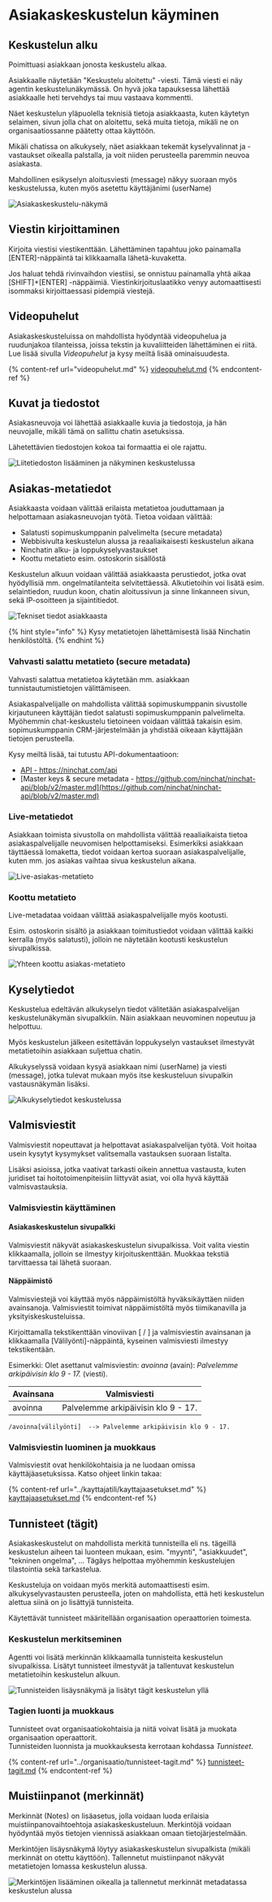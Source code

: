 # Asiakaskeskustelun käyminen

## Keskustelun alku <a href="#asiakaskeskustelun-kayminen" id="asiakaskeskustelun-kayminen"></a>

Poimittuasi asiakkaan jonosta keskustelu alkaa.&#x20;

Asiakkaalle näytetään "Keskustelu aloitettu" -viesti. Tämä viesti ei näy agentin keskustelunäkymässä. On hyvä joka tapauksessa lähettää asiakkaalle heti tervehdys tai muu vastaava kommentti.

Näet keskustelun yläpuolella teknisiä tietoja asiakkaasta, kuten käytetyn selaimen, sivun jolla chat on aloitettu, sekä muita tietoja, mikäli ne on organisaatiossanne päätetty ottaa käyttöön.

Mikäli chatissa on alkukysely, näet asiakkaan tekemät kyselyvalinnat ja -vastaukset oikealla palstalla, ja voit niiden perusteella paremmin neuvoa asiakasta.

Mahdollinen esikyselyn aloitusviesti (message) näkyy suoraan myös keskustelussa, kuten myös asetettu käyttäjänimi (userName)

![Asiakaskeskustelu-näkymä](../.gitbook/assets/customer-chat-start.png)

## Viestin kirjoittaminen

Kirjoita viestisi viestikenttään. Lähettäminen tapahtuu joko painamalla \[ENTER]-näppäintä tai klikkaamalla <img src="../.gitbook/assets/icon-submit.PNG" alt="" data-size="line">lähetä-kuvaketta.

Jos haluat tehdä rivinvaihdon viestiisi, se onnistuu painamalla yhtä aikaa \[SHIFT]+\[ENTER] -näppäimiä. Viestinkirjoituslaatikko venyy automaattisesti isommaksi kirjoittaessasi pidempiä viestejä.

## Videopuhelut

Asiakaskeskusteluissa on mahdollista hyödyntää videopuhelua ja ruudunjakoa tilanteissa, joissa tekstin ja kuvaliitteiden lähettäminen ei riitä. Lue lisää sivulla _Videopuhelut_ ja kysy meiltä lisää ominaisuudesta.

{% content-ref url="videopuhelut.md" %}
[videopuhelut.md](videopuhelut.md)
{% endcontent-ref %}

## Kuvat ja tiedostot

Asiakasneuvoja voi lähettää asiakkaalle kuvia ja tiedostoja, ja hän neuvojalle, mikäli tämä on sallittu chatin asetuksissa.

Lähetettävien tiedostojen kokoa tai formaattia ei ole rajattu.

![Liitetiedoston lisääminen ja näkyminen keskustelussa](../.gitbook/assets/customer-chat-attachment.png)

## Asiakas-metatiedot

Asiakkaasta voidaan välittää erilaista metatietoa jouduttamaan ja helpottamaan asiakasneuvojan työtä. Tietoa voidaan välittää:&#x20;

* Salatusti sopimuskumppanin palvelimelta (secure metadata)
* Webbisivulta keskustelun alussa ja reaaliaikaisesti keskustelun aikana
* Ninchatin alku- ja loppukyselyvastaukset
* Koottu metatieto esim. ostoskorin sisällöstä

Keskustelun alkuun voidaan välittää asiakkaasta perustiedot, jotka ovat hyödyllisiä mm. ongelmatilanteita selvitettäessä. Alkutietoihin voi lisätä esim. selaintiedon, ruudun koon, chatin aloitussivun ja sinne linkanneen sivun, sekä IP-osoitteen ja sijaintitiedot.

![Tekniset tiedot asiakkaasta](<../.gitbook/assets/metadata customer.png>)

{% hint style="info" %}
Kysy metatietojen lähettämisestä lisää Ninchatin henkilöstöltä.
{% endhint %}

### Vahvasti salattu metatieto (secure metadata)

Vahvasti salattua metatietoa käytetään mm. asiakkaan tunnistautumistietojen välittämiseen.

Asiakaspalvelijalle on mahdollista välittää sopimuskumppanin sivustolle kirjautuneen käyttäjän tiedot salatusti sopimuskumppanin palvelimelta. Myöhemmin chat-keskustelu tietoineen voidaan välittää takaisin esim. sopimuskumppanin CRM-järjestelmään ja yhdistää oikeaan käyttäjään tietojen perusteella.

Kysy meiltä lisää, tai tutustu API-dokumentaatioon:&#x20;

* [API - https://ninchat.com/api ](https://ninchat.com/api)
* [Master keys & secure metadata - https://github.com/ninchat/ninchat-api/blob/v2/master.md](https://github.com/ninchat/ninchat-api/blob/v2/master.md)

### Live-metatiedot

Asiakkaan toimista sivustolla on mahdollista välittää reaaliaikaista tietoa asiakaspalvelijalle  neuvomisen helpottamiseksi. Esimerkiksi asiakkaan täyttäessä lomaketta, tiedot voidaan kertoa suoraan asiakaspalvelijalle, kuten mm. jos asiakas vaihtaa sivua keskustelun aikana.&#x20;

![Live-asiakas-metatieto](<../.gitbook/assets/metadata live (1).png>)

### Koottu metatieto

Live-metadataa voidaan välittää asiakaspalvelijalle myös kootusti.&#x20;

Esim. ostoskorin sisältö ja asiakkaan toimitustiedot voidaan välittää kaikki kerralla (myös salatusti), jolloin ne näytetään kootusti keskustelun sivupalkissa.

![Yhteen koottu asiakas-metatieto](<../.gitbook/assets/metadata live folded.png>)

## Kyselytiedot

Keskustelua edeltävän alkukyselyn tiedot välitetään asiakaspalvelijan keskustelunäkymän sivupalkkiin. Näin asiakkaan neuvominen nopeutuu ja helpottuu.

Myös keskustelun jälkeen esitettävän loppukyselyn vastaukset ilmestyvät metatietoihin asiakkaan suljettua chatin.

Alkukyselyssä voidaan kysyä asiakkaan nimi (userName) ja viesti (message), jotka tulevat mukaan myös itse keskusteluun sivupalkin vastausnäkymän lisäksi.&#x20;

![Alkukyselytiedot keskustelussa](../.gitbook/assets/customer-chat-questionnaire-data.png)

## Valmisviestit

Valmisviestit nopeuttavat ja helpottavat asiakaspalvelijan työtä. Voit hoitaa usein kysytyt kysymykset valitsemalla vastauksen suoraan listalta.

Lisäksi asioissa, jotka vaativat tarkasti oikein annettua vastausta, kuten juridiset tai hoitotoimenpiteisiin liittyvät asiat, voi olla hyvä käyttää valmisvastauksia.

### Valmisviestin käyttäminen

#### **Asiakaskeskustelun sivupalkki**

Valmisviestit näkyvät asiakaskeskustelun sivupalkissa. Voit valita viestin klikkaamalla, jolloin se ilmestyy kirjoituskenttään. Muokkaa tekstiä tarvittaessa tai lähetä suoraan.

#### **Näppäimistö**

Valmisviestejä voi käyttää myös näppäimistöltä hyväksikäyttäen niiden avainsanoja. Valmisviestit toimivat näppäimistöltä myös tiimikanavilla ja yksityiskeskusteluissa.

Kirjoittamalla tekstikenttään vinoviivan \[ / ] ja valmisviestin avainsanan ja klikkaamalla \[Välilyönti]-näppäintä, kyseinen valmisviesti ilmestyy tekstikentään.&#x20;

Esimerkki: Olet asettanut valmisviestin: _avoinna_ (avain): _Palvelemme arkipäivisin klo 9 - 17._ (viesti).&#x20;

| Avainsana | Valmisviesti                        |
| --------- | ----------------------------------- |
| avoinna   | Palvelemme arkipäivisin klo 9 - 17. |

```
/avoinna[välilyönti]  --> Palvelemme arkipäivisin klo 9 - 17.
```

### Valmisviestin luominen ja muokkaus

Valmisviestit ovat henkilökohtaisia ja ne luodaan omissa käyttäjäasetuksissa. Katso ohjeet linkin takaa:

{% content-ref url="../kayttajatili/kayttajaasetukset.md" %}
[kayttajaasetukset.md](../kayttajatili/kayttajaasetukset.md)
{% endcontent-ref %}

## Tunnisteet (tägit) <a href="#tunnisteet-tagit" id="tunnisteet-tagit"></a>

Asiakaskeskustelut on mahdollista merkitä tunnisteilla eli ns. tägeillä keskustelun aiheen tai luonteen mukaan, esim. "myynti", "asiakkuudet", "tekninen ongelma", ... Tägäys helpottaa myöhemmin keskustelujen tilastointia sekä tarkastelua.

Keskusteluja on voidaan myös merkitä automaattisesti esim. alkukyselyvastausten perusteella, joten on mahdollista, että heti keskustelun alettua siinä on jo lisättyjä tunnisteita.

Käytettävät tunnisteet määritellään organisaation operaattorien toimesta.&#x20;

### Keskustelun merkitseminen

Agentti voi lisätä merkinnän klikkaamalla tunnisteita keskustelun sivupalkissa. Lisätyt tunnisteet ilmestyvät ja tallentuvat keskustelun metatietoihin keskustelun alkuun.

![Tunnisteiden lisäysnäkymä ja lisätyt tägit keskustelun yllä](../.gitbook/assets/tags-agent-fi.png)

### Tagien luonti ja muokkaus

Tunnisteet ovat organisaatiokohtaisia ja niitä voivat lisätä ja muokata organisaation operaattorit.\
Tunnisteiden luonnista ja muokkauksesta kerrotaan kohdassa _Tunnisteet_.

{% content-ref url="../organisaatio/tunnisteet-tagit.md" %}
[tunnisteet-tagit.md](../organisaatio/tunnisteet-tagit.md)
{% endcontent-ref %}

## Muistiinpanot (merkinnät)

Merkinnät (Notes) on lisäasetus, jolla voidaan luoda erilaisia muistiinpanovaihtoehtoja asiakaskeskusteluun. Merkintöjä voidaan hyödyntää myös tietojen viennissä asiakkaan omaan tietojärjestelmään.&#x20;

Merkintöjen lisäysnäkymä löytyy asiakaskeskustelun sivupalkista (mikäli merkinnät on otettu käyttöön). Tallennetut muistiinpanot näkyvät metatietojen lomassa keskustelun alussa.

![Merkintöjen lisääminen oikealla ja tallennetut merkinnät metadatassa keskustelun alussa](../.gitbook/assets/notes-agent-saved-fi.PNG)

